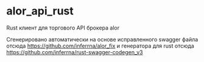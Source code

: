 # alor_api_rust
Rust клиент для торгового API брокера alor

Сгенерировано автоматически на основе исправленного swagger файла отсюда https://github.com/inferrna/alor_fix
и генератора для rust отсюда https://github.com/inferrna/rust-swagger-codegen_v3
